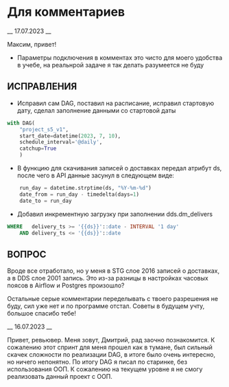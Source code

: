 # Для комментариев


__ 17.07.2023 __

Максим, привет!

- Параметры подключения в комментах это чисто для моего удобства в учебе, на реальнрой задаче я так делать разумеется не буду

## ИСПРАВЛЕНИЯ

- Исправил сам DAG, поставил на расписание, исправил стартовую дату, сделал заполнение данными со стартовой даты

```python
with DAG(
    "project_s5_v1", 
    start_date=datetime(2023, 7, 10), 
    schedule_interval='@daily',
    catchup=True
    )
```

- В функцию для скачивания записей о доставках передал атрибут ds, после чего в API данные засунул в следующем виде:

```python
    run_day = datetime.strptime(ds, "%Y-%m-%d")
    date_from = run_day - timedelta(days=1)
    date_to = run_day
```


- Добавил инкрементную загрузку при заполнении dds.dm_delivers

```sql
WHERE   delivery_ts >= '{{ds}}'::date - INTERVAL '1 day'
    AND delivery_ts <= '{{ds}}'::date
```

## ВОПРОС
Вроде все отработало, но у меня в STG слое 2016 записей о доставках, а в DDS слое 2001 запись.
Это из-за разницы в настройках часовых поясов в Airflow и Postgres произошло?

Остальные серые комментарии переделывать с твоего разрешения не буду, сил уже нет и по программе отстал. Советы в будущем учту, большое спасибо тебе!


__ 16.07.2023 __

Привет, ревьювер.
Меня зовут, Дмитрий, рад заочно познакомится.
К сожалению этот спринт для меня прошел как в тумане, был сильный скачек сложности по реализации DAG, в итоге было очень интересно, но ничего непонятно.
По итогу DAG я писал по старинке, без использования ООП. К сожалению на текущем уровне я не смогу реализовать данный проект с ООП. 

